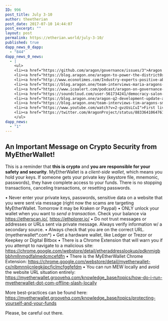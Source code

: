 ```yaml
---
ID: 996
post_title: July 3-10
author: theetherian
post_date: 2017-07-10 14:44:07
post_excerpt: ""
layout: post
permalink: https://etherian.world/july-3-10/
published: true
dapp_news_0_dapp:
  - "844"
dapp_news_0_news:
  - |
    <ul>
    <li><a href="https://github.com/aragon/governance/issues/3">Aragon's Community Governance Model introduced</a></li>
    <li><a href="https://blog.aragon.one/aragon-to-power-the-district0x-network-ad936e41b290">The first resident of the Aragon Network, district0x Network, all their districts will be powered by Aragon!</a></li>
    <li><a href="http://www.econotimes.com/Industry-experts-positive-about-cryptocurrency-growth-despite-recent-market-instability-781385">Aragon's Luis Cuende shared his thoughts on cryptocurrency growth and the recent market instability on an EconoTimes article.</a></li>
    <li><a href="https://blog.aragon.one/team-interviews-maria-aragons-head-of-strategy-and-operations-17c2a758aaf3">Introducing Aragon's Head of Strategy and Operations, Maria, the latest addition to Aragon's team!</a></li>
    <li><a href="https://www.icoalert.com/podcast/aragon-on-governance-and-icos/">ICO Alert interviewed Luis and Jorge on their Podcast Episode 003 about governance and ICOs.</a></li>
    <li><a href="https://soundcloud.com/user-561734241/democracy-salon-aragon-icos-and-ethereum-oh-my/s-I4kEg">Democracy Salon Podcast: Aragon, ICOs and Ethereum, oh my!</a></li>
    <li><a href="https://blog.aragon.one/aragon-q2-development-update-a014f7de2624">Unveiled Aragon's Q2 Development Update, the first quarterly update featuring v0.4 release status and the road ahead!</a></li>
    <li><a href="https://blog.aragon.one/team-interviews-tim-aragons-smart-contract-engineer-319a3b1cc9fc">Officially welcoming Tim to the Aragon Dev Team!</a></li>
    <li><a href="https://www.youtube.com/watch?v=2-gvzUsLCuI">First live Dev Meeting video available for everyone to view</a></li>
    <li><a href="https://twitter.com/AragonProject/status/883364106476105729">There has been scammers posting phishing messages at Aragon Slack, the team will never send such messages!</a></li>
    </ul>
dapp_news:
  - "1"
---
```

<h2><strong>An Important Message on Crypto Security from MyEtherWallet!</strong></h2>
This is a reminder that <strong>this is crypto</strong> and <strong>you are responsible for your safety and security</strong>. MyEtherWallet is a <em>client-side wallet</em>, which means you hold your keys. If someone gets your private key (keystore file, mnemonic, passwords), they have complete access to your funds. There is no stopping transactions, canceling transactions, or resetting passwords.

• Never enter your private keys, passwords, sensitive data on a website that you were sent via message (right now the scams are targeting MyEtherWallet. Tomorrow it may be Kraken or Paypal)
• ONLY unlock your wallet when you want to _send a transaction_. Check your balance via <a href="https://etherscan.io/">https://etherscan.io/</a>, <a href="https://ethplorer.io/">https://ethplorer.io/</a>
• Do not trust messages or addresses or URLs sent via private message. Always verify information w/ a secondary source.
• Always check that you are on the correct URL. (myetherwallet*.com*)
• Get a hardware wallet, like Ledger or Trezor or Keepkey or Digital Bitbox
• There is a Chrome Extension that will warn you if you attempt to navigate to a malicious site: <a href="https://chrome.google.com/webstore/detail/etheraddresslookup/pdknmigbbbhmllnmgdfalmedcmcefdfn">https://chrome.google.com/webstore/detail/etheraddresslookup/pdknmigbbbhmllnmgdfalmedcmcefdfn</a>
• There is the MyEtherWallet Chrome Extension: <a href="https://chrome.google.com/webstore/detail/myetherwallet-cx/nlbmnnijcnlegkjjpcfjclmcfggfefdm">https://chrome.google.com/webstore/detail/myetherwallet-cx/nlbmnnijcnlegkjjpcfjclmcfggfefdm</a>
• You can run MEW locally and avoid the website URL situation entirely: <a href="https://myetherwallet.groovehq.com/knowledge_base/topics/how-do-i-run-myetherwallet-dot-com-offline-slash-locally">https://myetherwallet.groovehq.com/knowledge_base/topics/how-do-i-run-myetherwallet-dot-com-offline-slash-locally</a>

More best-practices can be found here: <a href="https://myetherwallet.groovehq.com/knowledge_base/topics/protecting-yourself-and-your-funds">https://myetherwallet.groovehq.com/knowledge_base/topics/protecting-yourself-and-your-funds</a>

Please, be careful out there.